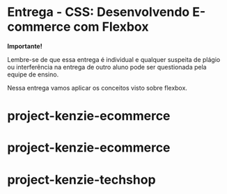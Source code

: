 # Entrega - CSS: Desenvolvendo E-commerce com Flexbox

**Importante!**

Lembre-se de que essa entrega é individual e qualquer suspeita de plágio ou interferência na entrega de outro aluno pode ser questionada pela equipe de ensino.

Nessa entrega vamos aplicar os conceitos visto sobre flexbox.
# project-kenzie-ecommerce
# project-kenzie-ecommerce
# project-kenzie-techshop
